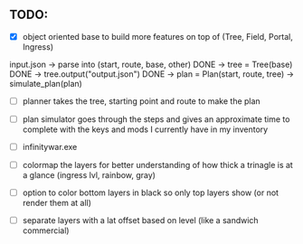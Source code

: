 ## TODO:
- [x] object oriented base to build more features on top of (Tree, Field, Portal, Ingress)

input.json
-> parse into (start, route, base, other) DONE
-> tree = Tree(base) DONE
-> tree.output("output.json") DONE
-> plan = Plan(start, route, tree)
-> simulate_plan(plan)

- [ ] planner takes the tree, starting point and route to make the plan
- [ ] plan simulator goes through the steps and gives an approximate time to complete with the keys and mods I currently have in my inventory
- [ ] infinitywar.exe

- [ ] colormap the layers for better understanding of how thick a trinagle is at a glance (ingress lvl, rainbow, gray)
- [ ] option to color bottom layers in black so only top layers show (or not render them at all)
- [ ] separate layers with a lat offset based on level (like a sandwich commercial)
